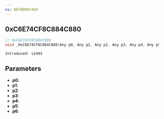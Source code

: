 ```yaml
---
ns: NETWORKCASH
---
```

## 0xC6E74CF8C884C880

```c
// 0xC6E74CF8C884C880
void _0xC6E74CF8C884C880(Any p0, Any p1, Any p2, Any p3, Any p4, Any p5, Any p6);
```

```
Introduced: v1493
```

## Parameters
* **p0**:
* **p1**:
* **p2**:
* **p3**:
* **p4**:
* **p5**:
* **p6**:

